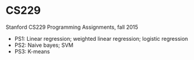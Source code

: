 # CS229
Stanford CS229 Programming Assignments, fall 2015

- PS1: Linear regression; weighted linear regression; logistic regression
- PS2: Naive bayes; SVM
- PS3: K-means
